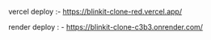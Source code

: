 vercel deploy :- https://blinkit-clone-red.vercel.app/ 

render deploy : - https://blinkit-clone-c3b3.onrender.com/
